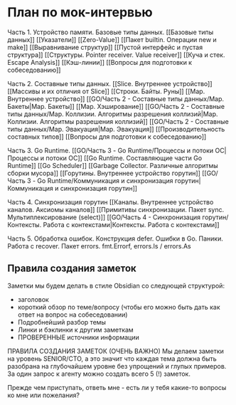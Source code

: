 # План по мок-интервью

Часть 1. Устройство памяти. Базовые типы данных.
[[Базовые типы данных]] [[Указатели]] [[Zero-Value]]
[[Пакет builtin. Операции new и make]] [[Выравнивание структур]]
[[Пустой интерфейс и пустая структура]]
[[Структуры. Pointer receiver. Value receiver]]
[[Куча и стек. Escape Analysis]] [[Кэш-линии]]
[[Вопросы для подготовки к собеседованию]]

Часть 2. Составные типы данных.
[[Slice. Внутреннее устройство]] [[Массивы и их отличия от Slice]]
[[Строки. Байты. Руны]]
[[Map. Внутреннее устройство]]
[[GO/Часть 2 - Составные типы данных/Map. Бакеты|Map. Бакеты]]
[[Map. Хэширование]]
[[GO/Часть 2 - Составные типы данных/Map. Коллизии. Алгоритмы разрешения коллизий|Map. Коллизии. Алгоритмы разрешения коллизий]]
[[GO/Часть 2 - Составные типы данных/Map. Эвакуация|Map. Эвакуация]]
[[Производительность составных типов]]
[[Вопросы для подготовки к собеседованию]]

Часть 3. Go Runtime.
[[GO/Часть 3 - Go Runtime/Процессы и потоки ОС|Процессы и потоки ОС]]
[[Go Runtime. Составляющие части Go Runtime]]
[[Go Scheduler]]
[[Garbage Collector. Различные алгоритмы сборки мусора]]
[[Горутины. Внутреннее устройство горутин]]
[[GO/Часть 3 - Go Runtime/Коммуникация и синхронизация горутин|Коммуникация и синхронизация горутин]]

Часть 4. Синхронизация горутин
[[Каналы. Внутреннее устройство каналов. Аксиомы каналов]]
[[Примитивы синхронизации. Пакет sync. Мультиплексирование (select)]]
[[GO/Часть 4 - Синхронизация горутин/Контексты. Работа с контекстами|Контексты. Работа с контекстами]]

Часть 5. Обработка ошибок.
Конструкция defer.
Ошибки в Go. Паники. Работа с recover.
Пакет errors. fmt.Errorf, errors.Is / errors.As

## Правила создания заметок

Заметки мы будем делать в стиле Obsidian со следующей структурой:

- заголовок
- короткий обзор по теме/вопросу (чтобы его можно быть дать как ответ на вопрос на собеседовании)
- Подробнейший разбор темы
- Линки и бэклинки к другим заметкам
- ПРОВЕРЕННЫЕ источники информации

ПРАВИЛА СОЗДАНИЯ ЗАМЕТОК (ОЧЕНЬ ВАЖНО)
Мы делаем заметки на уровень SENIOR/CTO, а это значит что каждая тема должна быть разобрана на глубочайшем уровне без упрощений и глупых примеров.
За один запрос к агенту можно создать всего 5 (!) заметок.

Прежде чем приступать, ответь мне - есть ли у тебя какие-то вопросы ко мне или пожелания?
